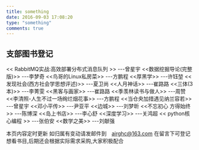 ```yaml
---
title: something
date: 2016-09-03 17:08:20
type: "something"
comments: true
---
```

## 支部图书登记

<< RabbitMQ实战:高效部署分布式消息队列 >> ---曾星宇
<<数据挖掘导论(完整版)>> ---李梦奇
<<鸟哥的Linux私房菜>> ---方鹏程
<<厚黑学>> ---许钰堃
<<发现社会(西方社会学思想评述)>> ---夏卫尚
<<人月神话>> ---崔路路
<<三体(3本)>> ---李菁雯
<<黑客与画家>> ---崔路路
<<季羡林读书与做人>> ---周赞
<<李清照-人生不过一场绚烂烟花事>> ---方鹏程
<<当仓央加措遇见纳兰容若>> ---曾星宇
<<邓小平传>> ---尹亚平
<<边城>> ---刘梦昕
<<不忘初心 方得始终>> ---陈博深
<<岛上书店>> ---李心舒
<<深度学习>> ---关鸿超
<< python核心编程 >> ---张伯安
<<数学之美>> ---刘献强


本页内容定时更新
如归属有变动请发邮件到　airghc@163.com
在留言下可登记想看书目,后期还会根据实际需求采购,大家积极配合
